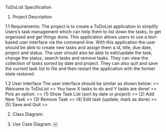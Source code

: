 
ToDoList Specification

1. Project Description

1.1 Requirements: 
               The project is to create a ToDoList application to simplify Users’s task management which can help them to list down the tasks, to get organised and get things done. This application allows users to use a text-based user interface via the command-line. With this application the user should be able to create new tasks and assign them a id, title, due date, project and status. The user should also be able to edit/update the task, change the status, search tasks and remove tasks. They can view the collection of tasks sorted by date and project. They can also quit and save the current task list to file and then restart the application with the former state restored. 
               
1.2 User Interface
     The user interface should be similar as shown below:
    >> Welcome to ToDoList
    >> You have X tasks to do and Y tasks are done!
    >> Pick an option:
    >> (1) Show Task List (sort by date or project)
    >> (2) Add New Task
    >> (3) Remove Task
    >> (4) Edit task (update, mark as done)
    >> (5) Save and Quit
    >>
    
2. Class Diagram:
       







3. Use Case Diagram:
￼


